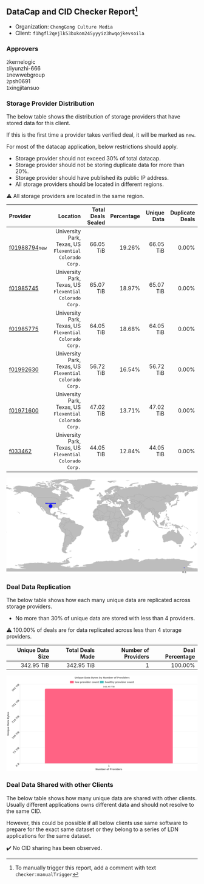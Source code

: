 ## DataCap and CID Checker Report[^1]
 - Organization: `ChengGong Culture Media`
 - Client: `f1hgfl2qejlk53bxkom245yyyiz3hwqojkevsoila`
### Approvers
`2`kernelogic<br/>`1`liyunzhi-666<br/>`1`newwebgroup<br/>`2`psh0691<br/>`1`xingjitansuo

### Storage Provider Distribution
The below table shows the distribution of storage providers that have stored data for this client.

If this is the first time a provider takes verified deal, it will be marked as `new`.

For most of the datacap application, below restrictions should apply.
 - Storage provider should not exceed 30% of total datacap.
 - Storage provider should not be storing duplicate data for more than 20%.
 - Storage provider should have published its public IP address.
 - All storage providers should be located in different regions.

⚠️ All storage providers are located in the same region.

| Provider                                                    |                                                   Location | Total Deals Sealed | Percentage | Unique Data | Duplicate Deals |
| :---------------------------------------------------------- | ---------------------------------------------------------: | -----------------: | ---------: | ----------: | --------------: |
| [f01988794](https://filfox.info/en/address/f01988794)`new`  | University Park, Texas, US<br/>`Flexential Colorado Corp.` |          66.05 TiB |     19.26% |   66.05 TiB |           0.00% |
| [f01985745](https://filfox.info/en/address/f01985745)       | University Park, Texas, US<br/>`Flexential Colorado Corp.` |          65.07 TiB |     18.97% |   65.07 TiB |           0.00% |
| [f01985775](https://filfox.info/en/address/f01985775)       | University Park, Texas, US<br/>`Flexential Colorado Corp.` |          64.05 TiB |     18.68% |   64.05 TiB |           0.00% |
| [f01992630](https://filfox.info/en/address/f01992630)       | University Park, Texas, US<br/>`Flexential Colorado Corp.` |          56.72 TiB |     16.54% |   56.72 TiB |           0.00% |
| [f01971600](https://filfox.info/en/address/f01971600)       | University Park, Texas, US<br/>`Flexential Colorado Corp.` |          47.02 TiB |     13.71% |   47.02 TiB |           0.00% |
| [f033462](https://filfox.info/en/address/f033462)           | University Park, Texas, US<br/>`Flexential Colorado Corp.` |          44.05 TiB |     12.84% |   44.05 TiB |           0.00% |

![Provider Distribution](https://raw.githubusercontent.com/data-preservation-programs/filplus-checker-assets/main/filecoin-project/filecoin-plus-large-datasets/issues/802/1672998430676.png)
### Deal Data Replication
The below table shows how each many unique data are replicated across storage providers.
- No more than 30% of unique data are stored with less than 4 providers.

⚠️ 100.00% of deals are for data replicated across less than 4 storage providers.

| Unique Data Size | Total Deals Made | Number of Providers | Deal Percentage |
| ---------------: | ---------------: | ------------------: | --------------: |
|       342.95 TiB |       342.95 TiB |                   1 |         100.00% |

![Replication Distribution](https://raw.githubusercontent.com/data-preservation-programs/filplus-checker-assets/main/filecoin-project/filecoin-plus-large-datasets/issues/802/1672998431813.png)
### Deal Data Shared with other Clients
The below table shows how many unique data are shared with other clients.
Usually different applications owns different data and should not resolve to the same CID.

However, this could be possible if all below clients use same software to prepare for the exact same dataset or they belong to a series of LDN applications for the same dataset.

✔️ No CID sharing has been observed.

[^1]: To manually trigger this report, add a comment with text `checker:manualTrigger`
